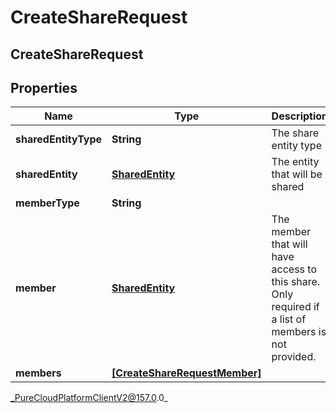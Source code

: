 # CreateShareRequest

## CreateShareRequest

## Properties

|Name | Type | Description | Notes|
|------------ | ------------- | ------------- | -------------|
| **sharedEntityType** | **String** | The share entity type | |
| **sharedEntity** | [**SharedEntity**](SharedEntity) | The entity that will be shared | |
| **memberType** | **String** |  | [optional] |
| **member** | [**SharedEntity**](SharedEntity) | The member that will have access to this share. Only required if a list of members is not provided. | [optional] |
| **members** | [**[CreateShareRequestMember]**](CreateShareRequestMember) |  | [optional] |



_PureCloudPlatformClientV2@157.0.0_

